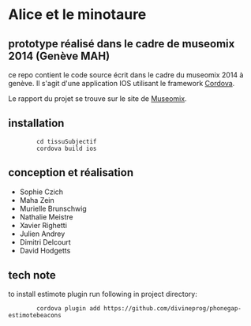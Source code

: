 # Alice et le minotaure

## prototype réalisé dans le cadre de museomix 2014 (Genève MAH)

ce repo contient le code source écrit dans le cadre du museomix 2014 à genève.
Il s'agit d'une application IOS utilisant le framework [Cordova](http://cordova.apache.org/).


Le rapport du projet se trouve sur le site de [Museomix](http://www.museomix.org/prototypes/tissus-subjectifs/).

## installation 

			cd tissuSubjectif
			cordova build ios

## conception et réalisation

- Sophie Czich 
- Maha Zein
- Murielle Brunschwig
- Nathalie Meistre
- Xavier Righetti
- Julien Andrey
- Dimitri Delcourt
- David Hodgetts 


## tech note

to install estimote plugin run following in project directory:

			cordova plugin add https://github.com/divineprog/phonegap-estimotebeacons 

